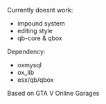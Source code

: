 Currently doesnt work:
- impound system
- editing style
- qb-core & qbox

Dependency:
- oxmysql
- ox_lib
- esx/qb/qbox

Based on GTA V Online Garages
